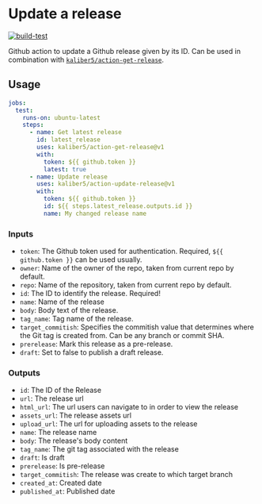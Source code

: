 # Update a release

[![build-test](https://github.com/kaliber5/action-update-release/actions/workflows/test.yml/badge.svg)](https://github.com/kaliber5/action-update-release/actions/workflows/test.yml)

Github action to update a Github release given by its ID. Can be used in combination with [`kaliber5/action-get-release`](https://github.com/kaliber5/action-get-release).

## Usage

```yaml
jobs:
  test:
    runs-on: ubuntu-latest
    steps:
      - name: Get latest release
        id: latest_release
        uses: kaliber5/action-get-release@v1
        with:
          token: ${{ github.token }}
          latest: true 
      - name: Update release
        uses: kaliber5/action-update-release@v1
        with:
          token: ${{ github.token }}
          id: ${{ steps.latest_release.outputs.id }}
          name: My changed release name
```

### Inputs

- `token`: The Github token used for authentication. Required, `${{ github.token }}` can be used usually.
- `owner`: Name of the owner of the repo, taken from current repo by default.
- `repo`: Name of the repository, taken from current repo by default.
- `id`: The ID to identify the release. Required!
- `name`: Name of the release
- `body`: Body text of the release.
- `tag_name`: Tag name of the release.
- `target_commitish`: Specifies the commitish value that determines where the Git tag is created from. Can be any branch or commit SHA.
- `prerelease`: Mark this release as a pre-release.
- `draft`: Set to false to publish a draft release.

### Outputs

- `id`: The ID of the Release
- `url`: The release url
- `html_url`: The url users can navigate to in order to view the release
- `assets_url`: The release assets url
- `upload_url`: The url for uploading assets to the release
- `name`: The release name
- `body`: The release's body content
- `tag_name`: The git tag associated with the release
- `draft`: Is draft
- `prerelease`: Is pre-release
- `target_commitish`: The release was create to which target branch
- `created_at`: Created date
- `published_at`: Published date
